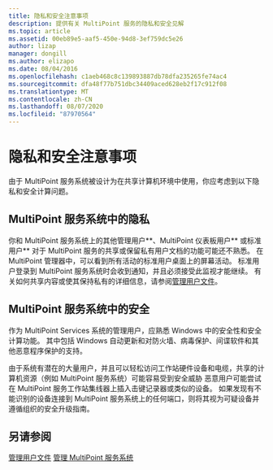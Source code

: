 ```yaml
---
title: 隐私和安全注意事项
description: 提供有关 MultiPoint 服务的隐私和安全见解
ms.topic: article
ms.assetid: 00eb89e5-aaf5-450e-94d8-3ef759dc5e26
author: lizap
manager: dongill
ms.author: elizapo
ms.date: 08/04/2016
ms.openlocfilehash: c1aeb468c8c139893887db78dfa235265fe74ac4
ms.sourcegitcommit: dfa48f77b751dbc34409aced628eb2f17c912f08
ms.translationtype: MT
ms.contentlocale: zh-CN
ms.lasthandoff: 08/07/2020
ms.locfileid: "87970564"
---
```

# <a name="privacy-and-security-considerations"></a>隐私和安全注意事项
由于 MultiPoint 服务系统被设计为在共享计算机环境中使用，你应考虑到以下隐私和安全计算问题。

## <a name="privacy-in-a-multipoint-services-system"></a>MultiPoint 服务系统中的隐私
你和 MultiPoint 服务系统上的其他管理用户**、MultiPoint 仪表板用户** 或标准用户** 对于 MultiPoint 服务的共享或保留私有用户文档的功能可能还不熟悉。 在 MultiPoint 管理器中，可以看到所有活动的标准用户桌面上的屏幕活动。 标准用户登录到 MultiPoint 服务系统时会收到通知，并且必须接受此监视才能继续。 有关如何共享内容或使其保持私有的详细信息，请参阅[管理用户文件](Manage-User-Files.md)。

## <a name="security-in-a-multipoint-services-system"></a>MultiPoint 服务系统中的安全
作为 MultiPoint Services 系统的管理用户，应熟悉 Windows 中的安全性和安全计算功能。 其中包括 Windows 自动更新和对防火墙、病毒保护、间谍软件和其他恶意程序保护的支持。

由于系统有潜在的大量用户，并且可以轻松访问工作站硬件设备和电缆，共享的计算机资源（例如 MultiPoint 服务系统）可能容易受到安全威胁 恶意用户可能尝试在 MultiPoint 服务工作站集线器上插入击键记录器或类似的设备。 如果发现有不能识别的设备连接到 MultiPoint 服务系统上的任何端口，则将其视为可疑设备并遵循组织的安全升级指南。

## <a name="see-also"></a>另请参阅
[管理用户文件](Manage-User-Files.md) 
[管理 MultiPoint 服务系统](Managing-Your-MultiPoint-Services-System.md)
